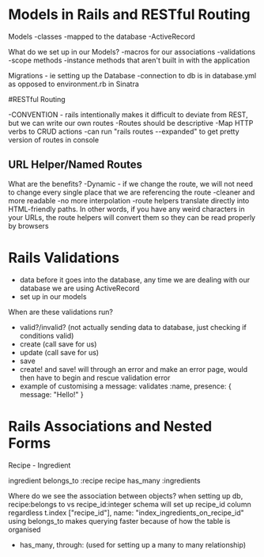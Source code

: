 # Models in Rails and RESTful Routing

Models
-classes
-mapped to the database
-ActiveRecord

What do we set up in our Models?
-macros for our associations
-validations
-scope methods
-instance methods that aren't built in with the application

Migrations - ie setting up the Database
-connection to db is in database.yml as opposed to environment.rb in Sinatra

#RESTful Routing

-CONVENTION - rails intentionally makes it difficult to deviate from REST, but we can write our own routes
-Routes should be descriptive
-Map HTTP verbs to CRUD actions
-can run "rails routes --expanded" to get pretty version of routes in console

## URL Helper/Named Routes
What are the benefits?
-Dynamic - if we change the route, we will not need to change every single place that we are referencing the route
-cleaner and more readable
-no more interpolation
-route helpers translate directly into HTML-friendly paths. In other words, if you have any weird characters in your URLs, the route helpers will convert them so they can be read properly by browsers

# Rails Validations

- data before it goes into the database, any time we are dealing with our database we are using ActiveRecord
- set up in our models

When are these validations run?
- valid?/invalid? (not actually sending data to database, just checking if conditions valid)
- create (call save for us)
- update (call save for us)
- save
- create! and save! will through an error and make an error page, would then have to begin and rescue validation error
- example of customising a message:   validates :name, presence: { message: "Hello!" }

# Rails Associations and Nested Forms

Recipe - Ingredient 

ingredient belongs_to :recipe
recipe has_many :ingredients

Where do we see the association between objects?
when setting up db, recipe:belongs to vs recipe_id:integer
  schema will set up recipe_id column regardless
      t.index ["recipe_id"], name: "index_ingredients_on_recipe_id"
      using belongs_to makes querying faster because of how the table is organised
- has_many, through: (used for setting up a many to many relationship)